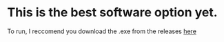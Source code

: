 # This is the best software option yet. 
To run, I reccomend you download the .exe from the releases [here](https://github.com/RedHawk989/EyeTrackVR/releases/latest)
